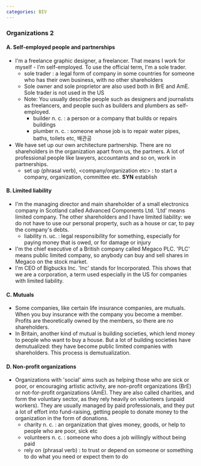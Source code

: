 ```yaml
---
categories: BIV
---
```


### Organizations 2

#### A. Self-employed people and partnerships

* I'm a freelance graphic designer, a freelancer. That means I work for myself - I'm self-employed. To use the official term, I'm a sole trader. 
  * sole trader : a legal form of company in some countries for someone who has their own business, with no other shareholders
  * Sole owner and sole proprietor are also used both in BrE and AmE. Sole trader is not used in the US
  * Note: You usually describe people such as designers and  journalists as freelancers, and people such as builders and plumbers as self-employed. 
    * builder n. c. : a person or a company that builds or repairs buildings
    * plumber n. c. : someone whose job is to repair water pipes, baths, toilets etc, 배관공
* We have set up our own architecture partnership. There are no shareholders in the organization apart from us, the partners. A lot of professional people like lawyers, accountants and so on, work in partnerships. 
  * set up (phrasal verb), <company/organization etc> : to start a company, organization, committee etc. **SYN** establish

#### B. Limited liability

* I'm the managing director and main shareholder of a small electronics company in Scotland called Advanced Components Ltd. 'Ltd' means limited company. The other shareholders and I have limited liability: we do not have to use our personal property, such as a house or car, to pay the company's debts. 
  * liability n. uc. : legal responsibility for something, especially for paying money that is owed, or for damage or injury
* I'm the chief executive of a British company called Megaco PLC. 'PLC' means public limited company, so anybody can buy and sell shares in Megaco on the stock market.
* I'm CEO of Bigbucks Inc. 'Inc' stands for Incorporated. This shows that we are a corporation, a term used especially in the US for companies with limited liability.

#### C. Mutuals

* Some companies, like certain life insurance companies, are mutuals. When you buy insurance with the company you become a member. Profits are theoretically owned by the members, so there are no shareholders.
* In Britain, another kind of mutual is building societies, which lend money to people who want to buy a house. But a lot of building societies have demutualized: they have become public limited companies with shareholders. This process is demutualization.

#### D. Non-profit organizations

* Organizations with 'social' aims such as helping those who are sick or poor, or encouraging artistic activity, are non-profit organizations (BrE) or not-for-profit organizations (AmE). They are also called charities, and form the voluntary sector, as they rely heavily on volunteers (unpaid workers). They are usually managed by paid professionals, and they put a lot of effort into fund-raising, getting people to donate money to the organization in the form of donations.
  * charity n. c. : an organization that gives money, goods, or help to people who are poor, sick etc 
  * volunteers n. c. : someone who does a job willingly without being paid
  * rely on (phrasal verb) : to trust or depend on someone or something to do what you need or expect them to do 